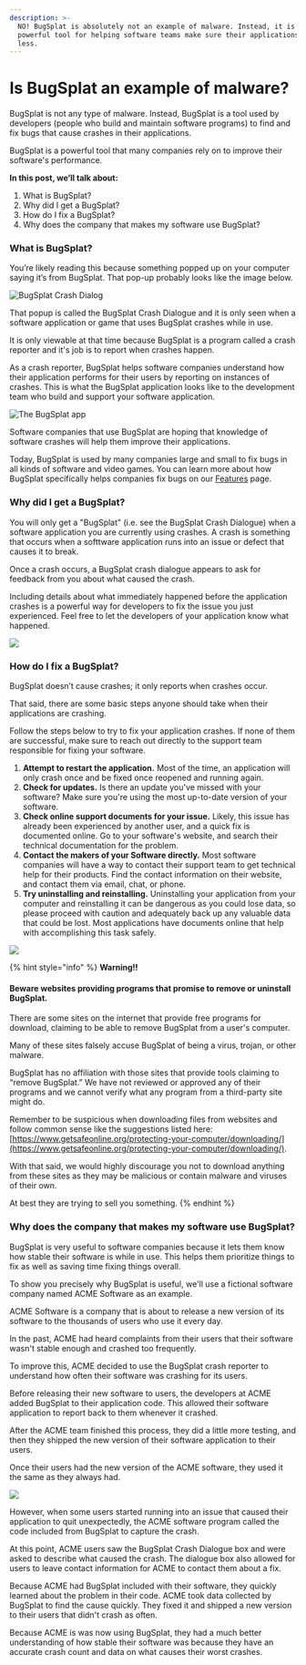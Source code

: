```yaml
---
description: >-
  NO! BugSplat is absolutely not an example of malware. Instead, it is a
  powerful tool for helping software teams make sure their applications crash
  less.
---
```


# Is BugSplat an example of malware?

BugSplat is not any type of malware. Instead, BugSplat is a tool used by developers \(people who build and maintain software programs\) to find and fix bugs that cause crashes in their applications.

BugSplat is a powerful tool that many companies rely on to improve their software's performance.

**In this post, we’ll talk about:**

1. What is BugSplat?
2. Why did I get a BugSplat?
3. How do I fix a BugSplat?
4. Why does the company that makes my software use BugSplat?

### What is BugSplat?

You’re likely reading this because something popped up on your computer saying it’s from BugSplat. That pop-up probably looks like the image below.

![BugSplat Crash Dialog](../../../.gitbook/assets/bugsplat-crash-dialog.png)

That popup is called the BugSplat Crash Dialogue and it is only seen when a software application or game that uses BugSplat crashes while in use.

It is only viewable at that time because BugSplat is a program called a crash reporter and it's job is to report when crashes happen.

As a crash reporter, BugSplat helps software companies understand how their application performs for their users by reporting on instances of crashes.  This is what the BugSplat application looks like to the development team who build and support your software application.

![The BugSplat app](../../../.gitbook/assets/what-developers-see-in-bs.gif)



Software companies that use BugSplat are hoping that knowledge of software crashes will help them improve their applications.

Today, BugSplat is used by many companies large and small to fix bugs in all kinds of software and video games. You can learn more about how BugSplat specifically helps companies fix bugs on our [Features](http://localhost:3000/features/) page.

### Why did I get a BugSplat? <a id="why_did_i_get_bugsplat"></a>

You will only get a "BugSplat" \(i.e. see the BugSplat Crash Dialogue\) when a software application you are currently using crashes. A crash is something that occurs when a softtware application runs into an issue or defect that causes it to break.

Once a crash occurs, a BugSplat crash dialogue appears to ask for feedback from you about what caused the crash.

Including details about what immediately happened before the application crashes is a powerful way for developers to fix the issue you just experienced. Feel free to let the developers of your application know what happened.

![](../../../.gitbook/assets/man-actively-getting-a-bugsplat-1.jpg)

### How do I fix a BugSplat? <a id="how_to_fix_bugsplat"></a>

BugSplat doesn’t cause crashes; it only reports when crashes occur.

That said, there are some basic steps anyone should take when their applications are crashing.

Follow the steps below to try to fix your application crashes. If none of them are successful, make sure to reach out directly to the support team responsible for fixing your software.

1. **Attempt to restart the application.** Most of the time, an application will only crash once and be fixed once reopened and running again.
2. **Check for updates.** Is there an update you've missed with your software? Make sure you're using the most up-to-date version of your software.
3. **Check online support documents for your issue.** Likely, this issue has already been experienced by another user, and a quick fix is documented online. Go to your software's website, and search their technical documentation for the problem.
4. **Contact the makers of your Software directly.** Most software companies will have a way to contact their support team to get technical help for their products. Find the contact information on their website, and contact them via email, chat, or phone.
5. **Try uninstalling and reinstalling.** Uninstalling your application from your computer and reinstalling it can be dangerous as you could lose data, so please proceed with caution and adequately back up any valuable data that could be lost. Most applications have documents online that help with accomplishing this task safely.

![](../../../.gitbook/assets/feeling-once-software-fixed-1.jpg)

{% hint style="info" %}
**Warning!!**

#### Beware websites providing programs that promise to remove or uninstall BugSplat.

There are some sites on the internet that provide free programs for download, claiming to be able to remove BugSplat from a user's computer.

Many of these sites falsely accuse BugSplat of being a virus, trojan, or other malware.

BugSplat has no affiliation with those sites that provide tools claiming to “remove BugSplat.” We have not reviewed or approved any of their programs and we cannot verify what any program from a third-party site might do.

Remember to be suspicious when downloading files from websites and follow common sense like the suggestions listed here: [https://www.getsafeonline.org/protecting-your-computer/downloading/](https://www.getsafeonline.org/protecting-your-computer/downloading/).

With that said, we would highly discourage you not to download anything from these sites as they may be malicious or contain malware and viruses of their own.

At best they are trying to sell you something.
{% endhint %}

### Why does the company that makes my software use BugSplat? <a id="why_do_people_use_bugsplat"></a>

BugSplat is very useful to software companies because it lets them know how stable their software is while in use. This helps them prioritize things to fix as well as saving time fixing things overall.

To show you precisely why BugSplat is useful, we'll use a fictional software company named ACME Software as an example.

ACME Software is a company that is about to release a new version of its software to the thousands of users who use it every day.

In the past, ACME had heard complaints from their users that their software wasn't stable enough and crashed too frequently.

To improve this, ACME decided to use the BugSplat crash reporter to understand how often their software was crashing for its users.

Before releasing their new software to users, the developers at ACME added BugSplat to their application code. This allowed their software application to report back to them whenever it crashed.

After the ACME team finished this process, they did a little more testing, and then they shipped the new version of their software application to their users.

Once their users had the new version of the ACME software, they used it the same as they always had.

![](../../../.gitbook/assets/egg-heads-using-bugsplat-1.jpg)

However, when some users started running into an issue that caused their application to quit unexpectedly, the ACME software program called the code included from BugSplat to capture the crash.

At this point, ACME users saw the BugSplat Crash Dialogue box and were asked to describe what caused the crash. The dialogue box also allowed for users to leave contact information for ACME to contact them about a fix.

Because ACME had BugSplat included with their software, they quickly learned about the problem in their code. ACME took data collected by BugSplat to find the cause quickly. They fixed it and shipped a new version to their users that didn't crash as often.

Because ACME is was now using BugSplat, they had a much better understanding of how stable their software was because they have an accurate crash count and data on what causes their worst crashes.  


